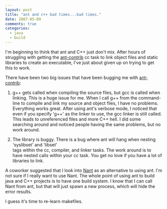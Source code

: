 ```yaml
---
layout: post
title: "ant and c++ bad times...bad times."
date: 2007-05-09
comments: true
categories:
  - java
  - build
---
```



I'm beginning to think that ant and C++ just don't mix. After hours of struggling with getting 
the [ant-contrib][1] cc task to link object files and static libraries to create an executable, 
I've just about given up on trying to get this to work. 

There have been two big issues that have been bugging me with [ant-contrib][2]: 

1. g++ gets called when compiling the source files, but gcc is called when linking. This is a huge 
issue for me. When I call g++ from the command-line to compile and link my source and object files, 
I have no problems. Everything works great. After using ant's verbose mode, I noticed that even 
if you specify 'g++' as the linker to use, the gcc linker is still called. This leads to unreferenced 
files and more C++ hell. I did some searching around and noticed people having the same problems, 
but no work around. 
                       

2. The library is buggy. There is a bug where ant will hang when nesting 'syslibset' and 'libset'  
tags within the cc, compiler, and linker tasks. The work around is to have nested calls within 
your cc task. You get no love if you have a lot of libraries to link.

A coworker suggested that I look into [Nant][3] as an alternative to using ant. I'm not sure if 
I really want to use Nant. The whole point of using ant to build java and C++ projects is to 
have one build system. I know that I can call Nant from ant, but that will just spawn a new process, 
which will hide the error results.

I guess it's time to re-learn makefiles.


  [1]: http://ant-contrib.sourceforge.net/
  [2]: http://ant-contrib.sourceforge.net/
  [3]: http://nant.sourceforge.net/
